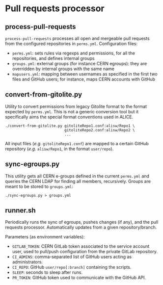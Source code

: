Pull requests processor
=======================

process-pull-requests
---------------------

`process-pull-requests` processes all open and mergeable pull requests from the
configured repositories in `perms.yml`. Configuration files:

* `perms.yml`: sets rules via regexps and permissions, for all the repositories,
  and defines internal groups
* `groups.yml`: external groups (for instance CERN egroups): they are overridden
  by internal groups with the same name
* `mapusers.yml`: mapping between usernames as specified in the first two files
  and GitHub users; for instance, maps CERN accounts with GitHub


convert-from-gitolite.py
------------------------

Utility to convert permissions from legacy Gitolite format to the format
expected by `perms.yml`. This is not a generic conversion tool but it
specifically aims the special format conventions used in ALICE.

    ./convert-from-gitolite.py gitoliteRepo1.conf:alisw/Repo1 \
                               gitoliteRepo2.conf:alisw/Repo2 \
                               ...

All input files (_e.g._ `gitoliteRepo1.conf`) are mapped to a certain GitHub
repository (_e.g._ `alisw/Repo1`, in the format `user/repo`).


sync-egroups.py
---------------

This utility gets all CERN e-groups defined in the current `perms.yml` and
queries the CERN LDAP for finding all members, recursively. Groups are meant to
be stored to `groups.yml`:

    ./sync-egroups.py > groups.yml


runner.sh
---------
Periodically runs the sync of egroups, pushes changes (if any), and the pull
requests processor. Automatically updates from a given repository/branch.

Parameters (as environment variables):

* `GITLAB_TOKEN`: CERN GitLab token associated to the service account user, used
  to pull/push configuration from the private GitLab repository.
* `CI_ADMINS`: comma-separated list of GitHub users acting as administrators.
* `CI_REPO`: GitHub `user/repo[:branch]` containing the scripts.
* `SLEEP`: seconds to sleep after runs.
* `PR_TOKEN`: GitHub token used to communicate with the GitHub API.
